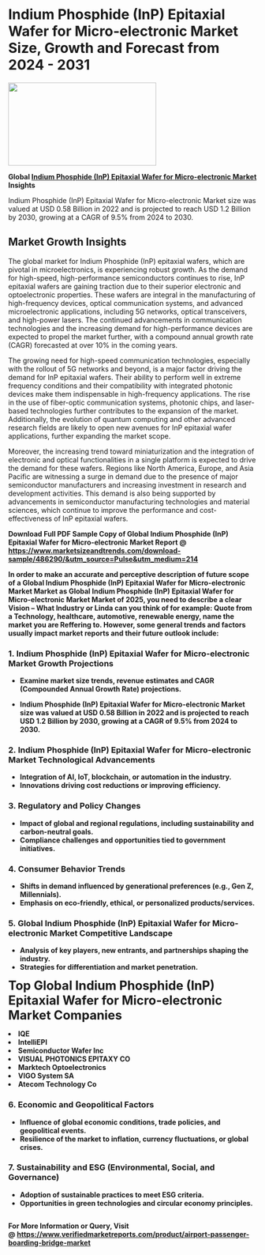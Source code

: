 <H1>Indium Phosphide (InP) Epitaxial Wafer for Micro-electronic Market Size, Growth and Forecast from 2024 - 2031</H1><img class="aligncenter size-medium wp-image-584254" src="https://thirdeyenews.in/wp-content/uploads/2024/09/Global-Market-Research-300x168.jpeg" alt="" width="300" height="168" /><p><strong>Global&nbsp;<a href="https://www.marketsizeandtrends.com/download-sample/486290/&amp;utm_source=Pulse&amp;utm_medium=214">Indium Phosphide (InP) Epitaxial Wafer for Micro-electronic Market</a> Insights</strong></p><p>Indium Phosphide (InP) Epitaxial Wafer for Micro-electronic Market size was valued at USD 0.58 Billion in 2022 and is projected to reach USD 1.2 Billion by 2030, growing at a CAGR of 9.5% from 2024 to 2030.</p><p><h2>Market Growth Insights</h2> <p>The global market for Indium Phosphide (InP) epitaxial wafers, which are pivotal in microelectronics, is experiencing robust growth. As the demand for high-speed, high-performance semiconductors continues to rise, InP epitaxial wafers are gaining traction due to their superior electronic and optoelectronic properties. These wafers are integral in the manufacturing of high-frequency devices, optical communication systems, and advanced microelectronic applications, including 5G networks, optical transceivers, and high-power lasers. The continued advancements in communication technologies and the increasing demand for high-performance devices are expected to propel the market further, with a compound annual growth rate (CAGR) forecasted at over 10% in the coming years.</p> <p><strong></strong></p> <p>The growing need for high-speed communication technologies, especially with the rollout of 5G networks and beyond, is a major factor driving the demand for InP epitaxial wafers. Their ability to perform well in extreme frequency conditions and their compatibility with integrated photonic devices make them indispensable in high-frequency applications. The rise in the use of fiber-optic communication systems, photonic chips, and laser-based technologies further contributes to the expansion of the market. Additionally, the evolution of quantum computing and other advanced research fields are likely to open new avenues for InP epitaxial wafer applications, further expanding the market scope.</p> <p>Moreover, the increasing trend toward miniaturization and the integration of electronic and optical functionalities in a single platform is expected to drive the demand for these wafers. Regions like North America, Europe, and Asia Pacific are witnessing a surge in demand due to the presence of major semiconductor manufacturers and increasing investment in research and development activities. This demand is also being supported by advancements in semiconductor manufacturing technologies and material sciences, which continue to improve the performance and cost-effectiveness of InP epitaxial wafers.</p> <p><strong></p><p><span class=""><strong>Download Full PDF Sample Copy of Global Indium Phosphide (InP) Epitaxial Wafer for Micro-electronic Market Report</strong> @ <a href="https://www.marketsizeandtrends.com/download-sample/486290/&amp;utm_source=Pulse&amp;utm_medium=214" target="_blank">https://www.marketsizeandtrends.com/download-sample/486290/&amp;utm_source=Pulse&amp;utm_medium=214</a></span></p><p>In order to make an accurate and perceptive description of future scope of a Global&nbsp;Indium Phosphide (InP) Epitaxial Wafer for Micro-electronic Market Market as Global&nbsp;Indium Phosphide (InP) Epitaxial Wafer for Micro-electronic Market Market of 2025, you need to describe a clear Vision &ndash; What Industry or Linda can you think of for example: Quote from a Technology, healthcare, automotive, renewable energy, name the market you are Reffering to. However, some general trends and factors usually impact market reports and their future outlook include:</p><h3>1.&nbsp;<strong>Indium Phosphide (InP) Epitaxial Wafer for Micro-electronic Market Growth Projections</strong></h3><ul><li>Examine market size trends, revenue estimates and CAGR (Compounded Annual Growth Rate) projections.</li><li><p>Indium Phosphide (InP) Epitaxial Wafer for Micro-electronic Market size was valued at USD 0.58 Billion in 2022 and is projected to reach USD 1.2 Billion by 2030, growing at a CAGR of 9.5% from 2024 to 2030.</p></li></ul><h3>2.&nbsp;<strong>Indium Phosphide (InP) Epitaxial Wafer for Micro-electronic Market Technological Advancements</strong></h3><ul><li>Integration of AI, IoT, blockchain, or automation in the industry.</li><li>Innovations driving cost reductions or improving efficiency.</li></ul><h3>3.&nbsp;<strong>Regulatory and Policy Changes</strong></h3><ul><li>Impact of global and regional regulations, including sustainability and carbon-neutral goals.</li><li>Compliance challenges and opportunities tied to government initiatives.</li></ul><h3>4.&nbsp;<strong>Consumer Behavior Trends</strong></h3><ul><li>Shifts in demand influenced by generational preferences (e.g., Gen Z, Millennials).</li><li>Emphasis on eco-friendly, ethical, or personalized products/services.</li></ul><h3>5.&nbsp;<strong>Global Indium Phosphide (InP) Epitaxial Wafer for Micro-electronic Market Competitive Landscape</strong></h3><ul><li>Analysis of key players, new entrants, and partnerships shaping the industry.</li><li>Strategies for differentiation and market penetration.</li></ul><p data-pm-slice="1 1 []"><span style="color: inherit; font-family: inherit; font-size: 25px;">Top Global Indium Phosphide (InP) Epitaxial Wafer for Micro-electronic Market Companies</span></p><div class="" data-test-id=""><p><li>IQE</li><li> IntelliEPI</li><li> Semiconductor Wafer Inc</li><li> VISUAL PHOTONICS EPITAXY CO</li><li> Marktech Optoelectronics</li><li> VIGO System SA</li><li> Atecom Technology Co</li></p></div><h3>6.&nbsp;<strong>Economic and Geopolitical Factors</strong></h3><ul><li>Influence of global economic conditions, trade policies, and geopolitical events.</li><li>Resilience of the market to inflation, currency fluctuations, or global crises.</li></ul><h3>7.&nbsp;<strong>Sustainability and ESG (Environmental, Social, and Governance)</strong></h3><ul><li>Adoption of sustainable practices to meet ESG criteria.</li><li>Opportunities in green technologies and circular economy principles.</li></ul><h2><strong style="font-size: 14px;">For More Information or Query, Visit @&nbsp;</strong><a style="background-color: #ffffff; font-size: 14px;" href="https://www.marketsizeandtrends.com/report/indium-phosphide-inp-epitaxial-wafer-for-micro-electronic-market/" target="_blank">https://www.verifiedmarketreports.com/product/airport-passenger-boarding-bridge-market</a></h2>
